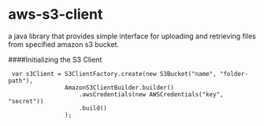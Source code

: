 # aws-s3-client
a java library that provides simple interface for uploading and retrieving files from specified amazon s3 bucket.

####Initializing the S3 Client

     var s3Client = S3ClientFactory.create(new S3Bucket("name", "folder-path"), 
                    AmazonS3ClientBuilder.builder()
                        .awsCredentials(new AWSCredentials("key", "secret"))
                        .build()
                    );

